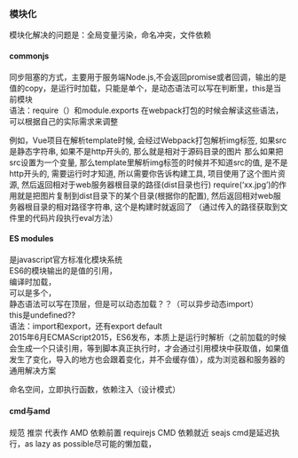 ### 模块化 ###  

模块化解决的问题是：全局变量污染，命名冲突，文件依赖

#### commonjs #### 
同步阻塞的方式，主要用于服务端Node.js,不会返回promise或者回调，输出的是值的copy，是运行时加载，只能是单个，是动态语法可以写在判断里，this是当前模块  
语法：require（）和module.exports 
在webpack打包的时候会解读这些语法，可以根据自己的实际需求来调整

例如，Vue项目在解析template时候, 会经过Webpack打包解析img标签, 如果src是静态字符串, 如果不是http开头的, 那么就是相对于源码目录的图片
那么如果把src设置为一个变量, 那么template里解析img标签的时候并不知道src的值, 是不是http开头的, 需要运行时才知道, 所以需要你告诉构建工具, 项目使用了这个图片资源, 然后返回相对于web服务器根目录的路径(dist目录也行)
require(‘xx.jpg’)的作用就是把图片复制到dist目录下的某个目录(根据你的配置), 然后返回相对web服务器根目录的相对路径字符串, 这个是构建时就返回了
（通过传入的路径获取到文件里的代码片段执行eval方法）

#### ES modules ####  
是javascript官方标准化模块系统  
ES6的模块输出的是值的引用，  
编译时加载，  
可以是多个，  
静态语法可以写在顶层，但是可以动态加载？？（可以异步动态import）  
this是undefined??  
语法：import和export，还有export default  
2015年6月ECMAScript2015，ES6发布，本质上是运行时解析（之前加载的时候会生成一个只读引用，等到脚本真正执行时，才会通过引用模块中获取值，如果值发生了变化，导入的地方也会跟着变化，并不会缓存值），成为浏览器和服务器的通用解决方案  

命名空间，立即执行函数，依赖注入（设计模式）  

#### cmd与amd ####  
规范	推崇	代表作
AMD	依赖前置	requirejs
CMD	依赖就近	seajs
cmd是延迟执行，as lazy as possible尽可能的懒加载，